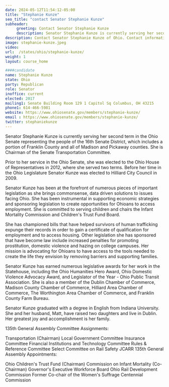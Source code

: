 ```yaml
---
date: 2024-05-12T11:54:12-05:00
title: "Stephanie Kunze"
seo_title: "contact Senator Stephanie Kunze"
subheader:
     greeting: Contact Senator Stephanie Kunze
     description: Senator Stephanie Kunze is currently serving her second term in the Ohio Senate representing the people of the 16th Senate District, which includes a portion of Franklin County and all of Madison and Pickaway counties. She is Chairman of the Senate Transportation Committee.
description: Contact Senator Stephanie Kunze of Ohio. Contact information for Stephanie Kunze includes email address, phone number, and mailing address.
image: stephanie-kunze.jpeg
video:
url:  /states/ohio/stephanie-kunze/
weight: 1
layout: course_home

####candidate
name: Stephanie Kunze
state: Ohio
party: Republican
role: Senator
inoffice: current
elected: 2017
mailing1: Senate Building Room 129 1 Capitol Sq Columbus, OH 43215
phone1: 614-466-5981
website: https://www.ohiosenate.gov/members/stephanie-kunze/
email : https://www.ohiosenate.gov/members/stephanie-kunze/
twitter: stephaniekunze
---
```


Senator Stephanie Kunze is currently serving her second term in the Ohio Senate representing the people of the 16th Senate District, which includes a portion of Franklin County and all of Madison and Pickaway counties. She is Chairman of the Senate Transportation Committee.

Prior to her service in the Ohio Senate, she was elected to the Ohio House of Representatives in 2012, where she served two terms. Before her time in the Ohio Legislature Senator Kunze was elected to Hilliard City Council in 2009.

Senator Kunze has been at the forefront of numerous pieces of important legislation as she brings commonsense, data driven solutions to issues facing Ohio. She has been instrumental in supporting economic strategies and sponsoring legislation to create opportunities for Ohioans to access employment. She is committed to serving children and chairs the Infant Mortality Commission and Children's Trust Fund Board.

She has championed bills that have helped survivors of human trafficking expunge their records in order to gain a certificate of qualification for employment and to access housing. Other legislation she has sponsored that have become law include increased penalties for promoting prostitution, domestic violence and hazing on college campuses. Her mission is advocating for Ohioans to have access to the tools needed to create the life they envision by removing barriers and supporting families.

Senator Kunze has earned numerous legislative awards for her work in the Statehouse, including the Ohio Humanities Hero Award, Ohio Domestic Violence Advocacy Award, and Legislator of the Year - Ohio Public Transit Association. She is also a member of the Dublin Chamber of Commerce, Madison County Chamber of Commerce, Hilliard Area Chamber of Commerce, The Worthington Area Chamber of Commerce, and Franklin County Farm Bureau.

Senator Kunze graduated with a degree in English from Indiana University. She and her husband, Matt, have raised two daughters and live in Dublin. Her greatest joy and accomplishment is her family.

135th General Assembly Committee Assignments:

Transportation (Chairman)
Local Government Committee
Insurance Committee
Financial Institutions and Technology Committee
Rules & Reference Committee
Select Committee on Rail Safety
JCARR
135th General Assembly Appointments:

Ohio Children's Trust Fund (Chairman)
Commission on Infant Mortality (Co-Chairman)
Governor's Executive Workforce Board
Ohio Rail Development Commission
Former Co-chair of the Women's Suffrage Centennial Commission
